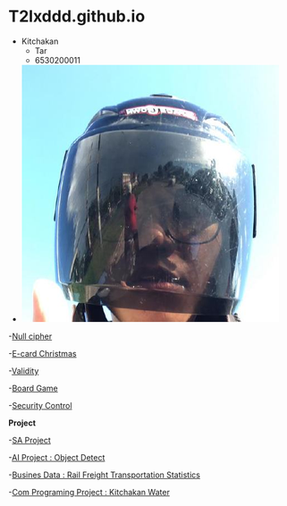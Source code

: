 # T2lxddd.github.io
- Kitchakan
  - Tar
  - 6530200011
- ![Pic/190153205](Pic/190153205.jpg)

-[Null cipher](null-cipher)

-[E-card Christmas](ecard.md)

-[Validity](validity.md)

-[Board Game](boardgame.md)

-[Security Control](securitycontrol.md)

**Project**

-[SA Project](https://drive.google.com/file/d/1Ltk4dYusU5IyIrFjwXEepHJzETcFcyCY/view)

-[AI Project : Object Detect](https://colab.research.google.com/drive/1hRJlCDvDuMALCEa2_PLdJ4BU5yyAdzG_?usp=sharing)

-[Busines Data : Rail Freight Transportation Statistics](https://public.tableau.com/app/profile/siravet.nijnirundkul/viz/StoryFinal_17292375103370/Story1?publish=yes)

-[Com Programing Project : Kitchakan Water](https://drive.google.com/drive/u/3/folders/1J__XM2X725vBoighQAbyrm3NxdNPhl3y)



